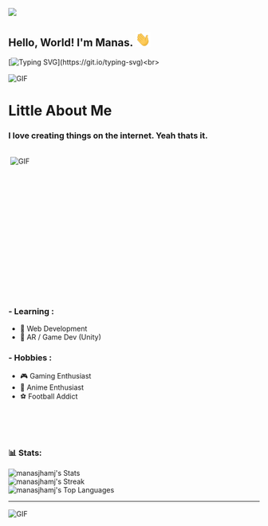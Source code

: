 ![](https://komarev.com/ghpvc/?username=manasjhamj&color=brightgreen&style=for-the-badge)

## Hello, World! I'm Manas. <img src="https://github.com/ABSphreak/ABSphreak/blob/master/gifs/Hi.gif" width="30">

[![Typing SVG](https://readme-typing-svg.herokuapp.com?lines=Web+Developer;Web+Designer;Game+Developer;AR+Developer;and+a+lot+more...)](https://git.io/typing-svg)<br>

<div>
<img hight="300" width="700" alt="GIF" align="center" src="https://media1.tenor.com/m/euTcNGTTSKoAAAAC/yo-one-piece.gif">
</div>
  
# Little About Me
### I love creating things on the internet. Yeah thats it.
<br>
<img height="300" width="500" alt="GIF" align="right" src="https://media.tenor.com/cOhgxKZrGqQAAAAM/zoro-one-piece.gif">

### - Learning :
- 🌱 Web Development
- 🌱 AR / Game Dev (Unity)

### - Hobbies : 
- 🎮 Gaming Enthusiast
- 🍿 Anime Enthusiast
- ⚽ Football Addict

<br><br><br>

### 📊 Stats:
![manasjhamj's Stats](https://github-readme-stats.vercel.app/api?username=manasjhamj&theme=outrun&show_icons=true&hide_border=false&count_private=true)<br/>
![manasjhamj's Streak](https://github-readme-streak-stats.herokuapp.com/?user=manasjhamj&theme=outrun&hide_border=false) <br/>
![manasjhamj's Top Languages](https://github-readme-stats.vercel.app/api/top-langs/?username=manasjhamj&theme=outrun&show_icons=true&hide_border=false&layout=compact)
<hr />

<img height="300" width="500" alt="GIF" align="center" src="https://c.tenor.com/JzCzkD5DtnwAAAAC/tenor.gif">
